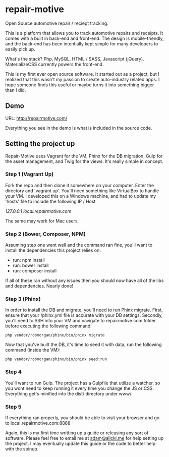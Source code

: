 # repair-motive
Open Source automotive repair / reciept tracking.

This is a platform that allows you to track automotive repairs and receipts. It comes with a built in back-end and front-end. The design is mobile-friendly,
and the back-end has been intentially kept simple for many developers to easily pick up. 

What's the stack? Php, MySQL, HTML / SASS, Javascript (jQuery). MaterializeCSS currently powers the front-end.

This is my first ever open source software. It started out as a project, but I realized that this wasn't my passion to create auto-industry related apps.
I hope someone finds this useful or maybe turns it into something bigger than I did.

## Demo

URL: http://repairmotive.com/

Everything you see in the demo is what is included in the source code.

## Setting the project up

Repair-Motive uses Vagrant for the VM, Phinx for the DB migration, Gulp for the asset management, and Twig for the views. It's really simple
in concept.

### Step 1 (Vagrant Up)
Fork the repo and then clone it somewhere on your computer. Enter the directory and 'vagrant up'. You'll need something like VirtualBox to handle
your VM. I developed this on a Windows machine, and had to update my 'hosts' file to include the following IP / Host

*127.0.0.1 local.repairmotive.com*

The same may work for Mac users. 

### Step 2 (Bower, Composer, NPM)
Assuming step one went well and the command ran fine, you'll want to install the dependencies this project relies on:
- run: npm install
- run: bower install
- run: composer install

If all of these ran without any issues then you should now have all of the libs and dependencies. Nearly done!

### Step 3 (Phinx)
In order to install the DB and migrate, you'll need to run Phinx migrate. First, ensure that your /phinx.yml file is accurate with your DB settings.
Secondly, you'll need to SSH into your VM and navigate to repairmotive.com folder before executing the following command:

```php vendor/robmorgan/phinx/bin/phinx migrate```

Now that you've built the DB, it's time to seed it with data, run the following command (inside the VM):

```php vendor/robmorgan/phinx/bin/phinx seed:run```

### Step 4
You'll want to run Gulp. The project has a Gulpfile that utilize a watcher, so you wont need to keep running it every time you change the JS
or CSS. Everything get's minified into the dist/ directory under www/

### Step 5
If everything ran properly, you should be able to visit your browser and go to local.repairmotive.com:8888

Again, this is my first time writting up a guide or releasing any sort of software. Please feel free to email me at adam@alicki.me for help
setting up the project. I may eventually update this guide or the code to better help with the spinup.
